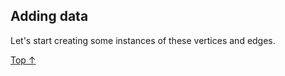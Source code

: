 ## Adding data ##

Let's start creating some instances of these vertices and edges.

[Top &#8593;](#sections)

